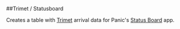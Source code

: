 ##Trimet / Statusboard

Creates a table with [Trimet](http://trimet.org) arrival data for Panic's [Status Board](http://panic.com/statusboard) app.